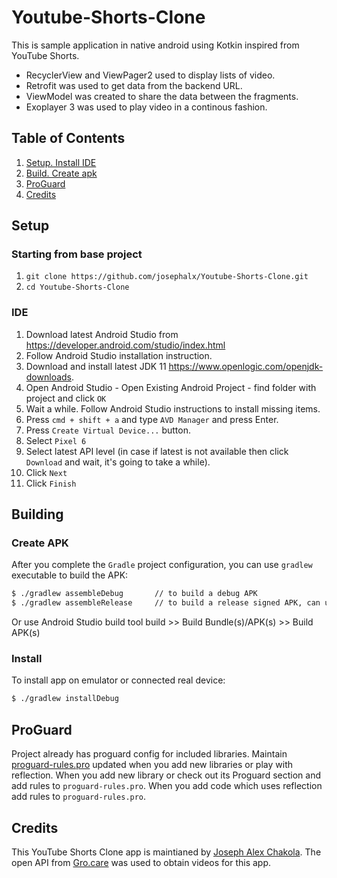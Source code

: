 # Youtube-Shorts-Clone

This is sample application in native android using Kotkin inspired from YouTube Shorts. 
* RecyclerView and ViewPager2 used to display lists of video.  
* Retrofit was used to get data from the backend URL.
* ViewModel was created to share the data between the fragments.
* Exoplayer 3 was used to play video in a continous fashion.

## Table of Contents
1. [Setup. Install IDE](#setup)
1. [Build. Create apk](#building)
1. [ProGuard](#proguard)
1. [Credits](#credits)

## Setup
### Starting from base project
1. `git clone https://github.com/josephalx/Youtube-Shorts-Clone.git`
1. `cd Youtube-Shorts-Clone`

### IDE
1. Download latest Android Studio from https://developer.android.com/studio/index.html
1. Follow Android Studio installation instruction.
1. Download and install latest JDK 11 https://www.openlogic.com/openjdk-downloads.
1. Open Android Studio - Open Existing Android Project - find folder with project and click `OK`
1. Wait a while. Follow Android Studio instructions to install missing items.
1. Press `cmd + shift + a` and type `AVD Manager` and press Enter.
1. Press `Create Virtual Device...` button.
1. Select `Pixel 6`
1. Select latest API level (in case if latest is not available then click `Download` and wait, it's going to take a while).
1. Click `Next`
1. Click `Finish`

## Building
### Create APK
After you complete the `Gradle` project configuration, you can use `gradlew` executable to build the APK:
```bash
$ ./gradlew assembleDebug       // to build a debug APK
$ ./gradlew assembleRelease     // to build a release signed APK, can upload to Market
```
Or use Android Studio build tool build >> Build Bundle(s)/APK(s) >> Build APK(s)
### Install
To install app on emulator or connected real device:
```bash
$ ./gradlew installDebug
```
## ProGuard
Project already has proguard config for included libraries.
Maintain [proguard-rules.pro](https://github.com/josephalx/Youtube-Shorts-Clone/blob/main/app/proguard-rules.pro) updated when you add new libraries or play with reflection.
When you add new library or check out its Proguard section and add rules to `proguard-rules.pro`.
When you add code which uses reflection add rules to `proguard-rules.pro`.

## Credits
This YouTube Shorts Clone app is maintianed by [Joseph Alex Chakola](https://github.com/josephalx). The open API from [Gro.care](https://gro.care/) was used to obtain videos for this app.
